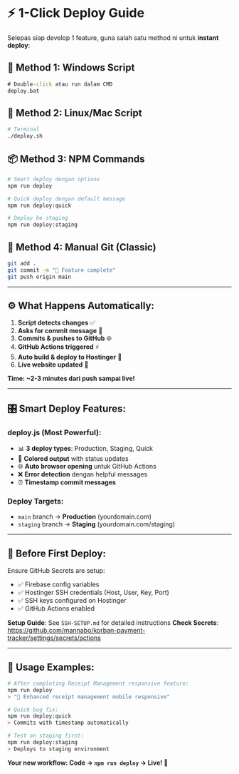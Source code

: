 # ⚡ 1-Click Deploy Guide

Selepas siap develop 1 feature, guna salah satu method ni untuk **instant deploy**:

## 🚀 Method 1: Windows Script
```cmd
# Double-click atau run dalam CMD
deploy.bat
```

## 🐧 Method 2: Linux/Mac Script  
```bash
# Terminal
./deploy.sh
```

## 📦 Method 3: NPM Commands
```bash
# Smart deploy dengan options
npm run deploy

# Quick deploy dengan default message
npm run deploy:quick

# Deploy ke staging
npm run deploy:staging
```

## 🎯 Method 4: Manual Git (Classic)
```bash
git add .
git commit -m "🚀 Feature complete"
git push origin main
```

---

## ⚙️ What Happens Automatically:

1. **Script detects changes** ✅
2. **Asks for commit message** 📝  
3. **Commits & pushes to GitHub** 🌐
4. **GitHub Actions triggered** ⚡
5. **Auto build & deploy to Hostinger** 🚀
6. **Live website updated** 🎉

**Time: ~2-3 minutes dari push sampai live!**

---

## 🎛️ Smart Deploy Features:

### **deploy.js** (Most Powerful):
- 📊 **3 deploy types**: Production, Staging, Quick
- 🎨 **Colored output** with status updates  
- 🌐 **Auto browser opening** untuk GitHub Actions
- ❌ **Error detection** dengan helpful messages
- ⏰ **Timestamp commit messages**

### **Deploy Targets**:
- `main` branch → **Production** (yourdomain.com)
- `staging` branch → **Staging** (yourdomain.com/staging)

---

## 🚨 Before First Deploy:

Ensure GitHub Secrets are setup:
- ✅ Firebase config variables
- ✅ Hostinger SSH credentials (Host, User, Key, Port)
- ✅ SSH keys configured on Hostinger
- ✅ GitHub Actions enabled

**Setup Guide**: See `SSH-SETUP.md` for detailed instructions
**Check Secrets**: https://github.com/mannabo/korban-payment-tracker/settings/secrets/actions

---

## 🎉 Usage Examples:

```bash
# After completing Receipt Management responsive feature:
npm run deploy
> "🔧 Enhanced receipt management mobile responsive"

# Quick bug fix:
npm run deploy:quick
> Commits with timestamp automatically

# Test on staging first:  
npm run deploy:staging
> Deploys to staging environment
```

**Your new workflow: Code → `npm run deploy` → Live! 🚀**